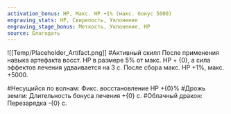 ```yaml
---
activation_bonus: HP, Макс. HP +1% (макс. бонус 5000)
engraving_stats: HP, Свирепость, Уклонение
engraving_stage_bonus: Меткость, Уклонение, HP
source: Благодать
---
```

![[Temp/Placeholder_Artifact.png]]
#Активный скилл
После применения навыка артефакта восст. HP в размере 5% от макс. HP + {0}, а сила эффектов лечения удваивается на 3 с.
После сбора макс. HP +1%, макс. +5000.

#Несущийся по волнам: 
Фикс. восстановление HP +{0}%
#Дрожь земли: 
Длительность бонуса лечения +{0} с.
#Облачный дракон: 
Перезарядка -{0} с.
